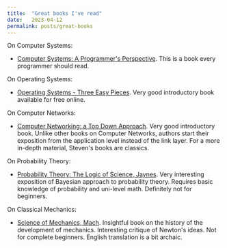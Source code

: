 ```yaml
---
title:  "Great books I've read"
date:   2023-04-12
permalink: posts/great-books
---
```


On Computer Systems:
 - [Computer Systems: A Programmer's Perspective][csappbook]. This is a book every programmer should read.

On Operating Systems:
 - [Operating Systems - Three Easy Pieces][ostep]. Very good introductory book available for free online.

On Computer Networks:
 - [Computer Networking: a Top Down Approach][cntopdown]. Very good introductory book. Unlike other books on Computer Networks, authors start their exposition from the application level instead of the link layer. For a more in-depth material, Steven's books are classics.

On Probability Theory:
 - [Probability Theory: The Logic of Science, Jaynes][jaynesprob]. Very interesting exposition of Bayesian approach to probability theory. Requires basic knowledge of probability and uni-level math. Definitely not for beginners.

On Classical Mechanics:
 - [Science of Mechanics, Mach][machmech]. Insightful book on the history of the development of mechanics. Interesting critique of Newton's ideas. Not for complete beginners. English translation is a bit archaic.

[csappbook]: http://csapp.cs.cmu.edu/
[ostep]: https://pages.cs.wisc.edu/~remzi/OSTEP/
[cntopdown]: https://gaia.cs.umass.edu/kurose_ross/index.php
[jaynesprob]: https://bayes.wustl.edu/
[machmech]: https://archive.org/details/scienceofmechani005860mbp
